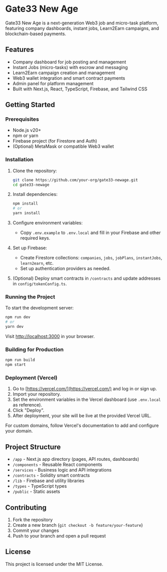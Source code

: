 # Gate33 New Age

Gate33 New Age is a next-generation Web3 job and micro-task platform, featuring company dashboards, instant jobs, Learn2Earn campaigns, and blockchain-based payments.

## Features

- Company dashboard for job posting and management
- Instant Jobs (micro-tasks) with escrow and messaging
- Learn2Earn campaign creation and management
- Web3 wallet integration and smart contract payments
- Admin panel for platform management
- Built with Next.js, React, TypeScript, Firebase, and Tailwind CSS

## Getting Started

### Prerequisites

- Node.js v20+
- npm or yarn
- Firebase project (for Firestore and Auth)
- (Optional) MetaMask or compatible Web3 wallet

### Installation

1. Clone the repository:
   ```bash
   git clone https://github.com/your-org/gate33-newage.git
   cd gate33-newage
   ```

2. Install dependencies:
   ```bash
   npm install
   # or
   yarn install
   ```

3. Configure environment variables:
   - Copy `.env.example` to `.env.local` and fill in your Firebase and other required keys.

4. Set up Firebase:
   - Create Firestore collections: `companies`, `jobs`, `jobPlans`, `instantJobs`, `learn2earn`, etc.
   - Set up authentication providers as needed.

5. (Optional) Deploy smart contracts in `/contracts` and update addresses in `config/tokenConfig.ts`.

### Running the Project

To start the development server:
```bash
npm run dev
# or
yarn dev
```
Visit [http://localhost:3000](http://localhost:3000) in your browser.

### Building for Production

```bash
npm run build
npm start
```

### Deployment (Vercel)

1. Go to [https://vercel.com/](https://vercel.com/) and log in or sign up.
2. Import your repository.
3. Set the environment variables in the Vercel dashboard (use `.env.local` as reference).
4. Click "Deploy".
5. After deployment, your site will be live at the provided Vercel URL.

For custom domains, follow Vercel's documentation to add and configure your domain.

## Project Structure

- `/app` - Next.js app directory (pages, API routes, dashboards)
- `/components` - Reusable React components
- `/services` - Business logic and API integrations
- `/contracts` - Solidity smart contracts
- `/lib` - Firebase and utility libraries
- `/types` - TypeScript types
- `/public` - Static assets

## Contributing

1. Fork the repository
2. Create a new branch (`git checkout -b feature/your-feature`)
3. Commit your changes
4. Push to your branch and open a pull request

## License

This project is licensed under the MIT License.